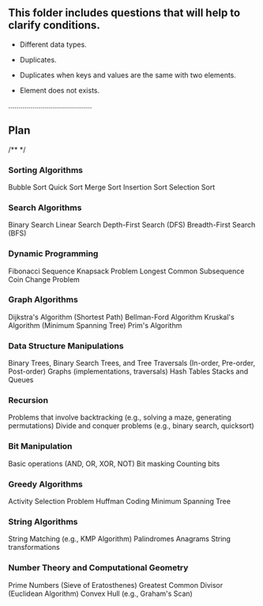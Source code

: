 ## This folder includes questions that will help to clarify conditions.

- Different data types.
- Duplicates.
- Duplicates when keys and values are the same with two elements.

- Element does not exists.




..........................................

Plan
-----------------------------------------
/** */
### Sorting Algorithms

Bubble Sort
Quick Sort
Merge Sort
Insertion Sort
Selection Sort


### Search Algorithms

Binary Search
Linear Search
Depth-First Search (DFS)
Breadth-First Search (BFS)


### Dynamic Programming

Fibonacci Sequence
Knapsack Problem
Longest Common Subsequence
Coin Change Problem


### Graph Algorithms

Dijkstra's Algorithm (Shortest Path)
Bellman-Ford Algorithm
Kruskal's Algorithm (Minimum Spanning Tree)
Prim's Algorithm


### Data Structure Manipulations

Binary Trees, Binary Search Trees, and Tree Traversals (In-order, Pre-order, Post-order)
Graphs (implementations, traversals)
Hash Tables
Stacks and Queues


### Recursion

Problems that involve backtracking (e.g., solving a maze, generating permutations)
Divide and conquer problems (e.g., binary search, quicksort)

### Bit Manipulation

Basic operations (AND, OR, XOR, NOT)
Bit masking
Counting bits


### Greedy Algorithms

Activity Selection Problem
Huffman Coding
Minimum Spanning Tree


### String Algorithms

String Matching (e.g., KMP Algorithm)
Palindromes
Anagrams
String transformations


### Number Theory and Computational Geometry

Prime Numbers (Sieve of Eratosthenes)
Greatest Common Divisor (Euclidean Algorithm)
Convex Hull (e.g., Graham's Scan)
